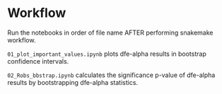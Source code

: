 # Workflow
Run the notebooks in order of file name AFTER performing snakemake workflow. 

`01_plot_important_values.ipynb` plots dfe-alpha results in bootstrap confidence intervals.

`02_Robs_bbstrap.ipynb` calculates the significance p-value of dfe-alpha results by bootstrapping dfe-alpha statistics.